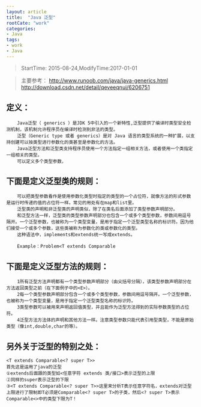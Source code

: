 ```yaml
---
layout: article
title:  "Java 泛型"
rootCate: "work"
categories:
- Java
tags:
- work
- Java
---
```


> StartTime: 2015-08-24,ModifyTime:2017-01-01

<!---more--->

> 主要参考：
		http://www.runoob.com/java/java-generics.html
		http://download.csdn.net/detail/qeveeqnui/6206751

## 定义：

		Java泛型（ generics ）是JDK 5中引入的一个新特性,泛型提供了编译时类型安全检测机制，该机制允许程序员在编译时检测到非法的类型。
		泛型（Generic type 或者 generics）是对 Java 语言的类型系统的一种扩展，以支持创建可以按类型进行参数化的类甚至是参数化的方法。
		Java泛型方法和泛型类支持程序员使用一个方法指定一组相关方法，或者使用一个类指定一组相关的类型。
		可以定义多个类型参数，

## 下面是定义泛型类的规则：

		可以把类型参数看作是使用参数化类型时指定的类型的一个占位符，就像方法的形式参数是运行时传递的值的占位符一样。常见的用处有在map和list里。
		泛型类的声明和非泛型类的声明类似，除了在类名后面添加了类型参数声明部分。
		和泛型方法一样，泛型类的类型参数声明部分也包含一个或多个类型参数，参数间用逗号隔开。一个泛型参数，也被称为一个类型变量，是用于指定一个泛型类型名称的标识符。因为他们接受一个或多个参数，这些类被称为参数化的类或参数化的类型。
		这种语法中，implements和extends统一写成extends。

		Example：Problem<T extends Comparable

## 下面是定义泛型方法的规则：

		1所有泛型方法声明都有一个类型参数声明部分（由尖括号分隔），该类型参数声明部分在方法返回类型之前（在下面例子中的<E>）。
		2每一个类型参数声明部分包含一个或多个类型参数，参数间用逗号隔开。一个泛型参数，也被称为一个类型变量，是用于指定一个泛型类型名称的标识符。
		3类型参数可以被用来声明返回值类型，并且能作为泛型方法得到的实际参数类型的占位符。
		4泛型方法方法体的声明和其他方法一样。注意类型参数只能代表引用型类型，不能是原始类型（像int,double,char的等）。

## 另外关于泛型的特别之处：

	<T extends Comparable<? super T>>
	首先这是运用了java的泛型
	①extends后面跟的类型如<任意字符 extends 类/接口>表示泛型的上限
	②同样的super表示泛型的下限
	③<T extends Comparable<? super T>>这里来分析T表示任意字符名，extends对泛型上限进行了限制即T必须是Comparable<? super T>的子类，然后<? super T>表示Comparable<>中的类型下限为T！
